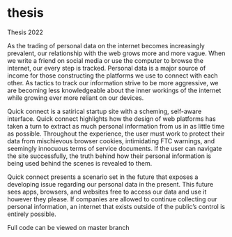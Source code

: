 # thesis
Thesis 2022

As the trading of personal data on the internet becomes increasingly prevalent, our relationship with the web grows more and more vague. When we write a friend on social media or use the computer to browse the internet, our every step is tracked. Personal data is a major source of income for those constructing the platforms we use to connect with each other. As tactics to track our information strive to be more aggressive, we are becoming less knowledgeable about the inner workings of the internet while growing ever more reliant on our devices. 

Quick connect is a satirical startup site with a scheming, self-aware interface. Quick connect highlights how the design of web platforms has taken a turn to extract as much personal information from us in as little time as possible. Throughout the experience, the user must work to protect their data from mischievous browser cookies, intimidating FTC warnings, and seemingly innocuous terms of service documents. If the user can navigate the site successfully, the truth behind how their personal information is being used behind the scenes is revealed to them. 

Quick connect presents a scenario set in the future that exposes a developing issue regarding our personal data in the present. This future sees apps, browsers, and websites free to access our data and use it however they please. If companies are allowed to continue collecting our personal information, an internet that exists outside of the public’s control is entirely possible.

Full code can be viewed on master branch

<!-- many many thanks to the wonderful, dedicated, coders and journalists who made this thesis project possible.


1. ../trueend/index.html ->
blotter source credit: Vincent Mancini, https://codepen.io/am-77/pen/Poqyoxg

2. index.html 
bouncing ball animation source: @polokghosh53, https://www.geeksforgeeks.org/how-to-make-smooth-bounce-animation-using-css/

3. Blotter.js 
Used throughout this project: https://blotter.js.org/

4. Thesis/getinvolved/goodend/sponsors.html 

articles referenced:
Amazon Data Breaches: Full Timeline Through 2022: https://firewalltimes.com/amazon-data-breach-timeline/ 
Marriott Data Breach FAQ: What Really Happened?: https://hoteltechreport.com/news/marriott-data-breach
All the ways TikTok tracks you and how to stop it: https://www.wired.co.uk/article/tiktok-data-privacy
Google Data Breaches: Full Timeline Through 2022 by Michael X. Heiligenstein: https://firewalltimes.com/google-data-breach-timeline/#:~:text=The%20most%20recent%20Google%20data,down%20Google%2B%20in%20April%202019.
Web Scraping on Alibaba’s Taobao Resulted in Data Leak of 1.1 Billion Records by ALICIA HOPE: https://www.cpomagazine.com/cyber-security/web-scraping-on-alibabas-taobao-resulted-in-data-leak-of-1-1-billion-records/#:~:text=The%20Chinese%20ecommerce%20giant%20Alibaba's,customers%20every%20month%20in%202020.
Cambridge Analytica and Facebook: The Scandal and the Fallout So Far, Nicholas Confessore, Matthew Rosenberg contributed reporting: https://www.nytimes.com/2018/04/04/us/politics/cambridge-analytica-scandal-fallout.html


5. Thesis/getinvolved/goodend/index.html

article referenced:
https://us.norton.com/internetsecurity-privacy-what-are-cookies.html

6. W3 schools
Used throughout this project: https://www.w3schools.com/

7. Stack Overflow
Used throughout this project: https://stackoverflow.com/

8. Thesis/getinvolved/badend/22.html
Cookie info: https://www.ftc.gov/policy-notices/privacy-policy/internet-cookies

9. Thesis/getinvolved/trueend/true4.html
As We May Think, Vannevar Bush: https://www.theatlantic.com/magazine/archive/1945/07/as-we-may-think/303881/

10. https://photomosh.com/ for all of the great glitchy gif effects

11. locate.html
How to get a User Location using HTML and Javascript by Roshan Agarwal: https://www.codeunderscored.com/how-to-get-a-user-location-using-html-and-javascript/#:~:text=To%20get%20the%20user's%20current%20location%2C%20we%20need%20to%20use,get%20the%20location%20using%20Javascript.

-->

